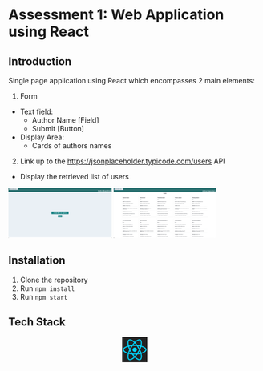 # Assessment 1: Web Application using React

## Introduction
Single page application using React which encompasses 2 main elements:

1. Form
- Text field:
    - Author Name [Field]
    - Submit [Button]
- Display Area:
    - Cards of authors names

2. Link up to the https://jsonplaceholder.typicode.com/users API
- Display the retrieved list of users

<code><img height="100" src="assessment1-app/src/assets/screenshots/input-page.png" alt="React" title="React" /></code>
<code><img height="100" src="assessment1-app/src/assets/screenshots/view-page.png" alt="View Page" title="View Page" /></code>

## Installation
1. Clone the repository
2. Run `npm install`
3. Run `npm start`

## Tech Stack
<div align="center">
    <code><img height="50" src="assessment1-app/src/assets/techStack/reactjs-icon.svg" alt="React" title="React" /></code>
</div>
